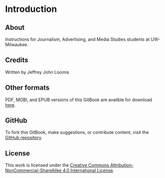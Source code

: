 # Introduction

## About

Instructions for Journalism, Advertising, and Media Studies students at UW-Milwaukee.

## Credits

Written by Jeffrey John Loomis&#x20;

## Other formats

PDF, MOBI, and EPUB versions of this GitBook are availble for download [here](https://www.gitbook.com/book/jjloomis/wordpress-adding-content-to-a-news-site/details).

## GitHub

To fork this GitBook, make suggestions, or contribute content, visit the [GitHub repository](https://github.com/jjloomis/wordpress-adding-content-to-media-milwaukee).

## License

This work is licensed under the [Creative Commons Attribution-NonCommercial-ShareAlike 4.0 International License](https://creativecommons.org/licenses/by-nc-sa/4.0/).
